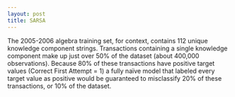 ```yaml
---
layout: post
title: SARSA
---
```


The 2005-2006 algebra training set, for context, contains 112 unique knowledge component strings. Transactions containing a single knowledge component make up just over 50% of the dataset (about 400,000 observations). Because 80% of these transactions have positive target values (Correct First Attempt = 1) a fully naïve model that labeled every target value as positive would be guaranteed to misclassify 20% of these transactions, or 10% of the dataset.
